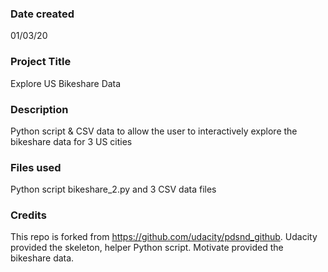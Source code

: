 ### Date created
01/03/20

### Project Title
Explore US Bikeshare Data

### Description
Python script & CSV data to allow the user to interactively explore the bikeshare data for 3 US cities

### Files used
Python script bikeshare_2.py and 3 CSV data files

### Credits
This repo is forked from https://github.com/udacity/pdsnd_github.
Udacity provided the skeleton, helper Python script.
Motivate provided the bikeshare data.


